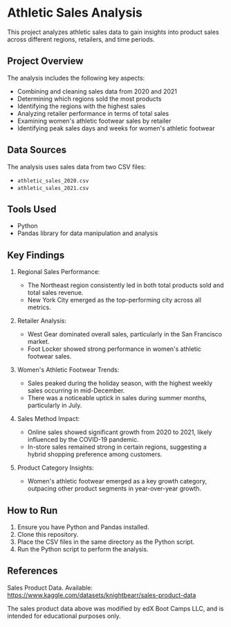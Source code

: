 # Athletic Sales Analysis

This project analyzes athletic sales data to gain insights into product sales across different regions, retailers, and time periods.

## Project Overview

The analysis includes the following key aspects:
- Combining and cleaning sales data from 2020 and 2021
- Determining which regions sold the most products
- Identifying the regions with the highest sales
- Analyzing retailer performance in terms of total sales
- Examining women's athletic footwear sales by retailer
- Identifying peak sales days and weeks for women's athletic footwear

## Data Sources

The analysis uses sales data from two CSV files:
- `athletic_sales_2020.csv`
- `athletic_sales_2021.csv`

## Tools Used

- Python
- Pandas library for data manipulation and analysis

## Key Findings

1. Regional Sales Performance:
   - The Northeast region consistently led in both total products sold and total sales revenue.
   - New York City emerged as the top-performing city across all metrics.

2. Retailer Analysis:
   - West Gear dominated overall sales, particularly in the San Francisco market.
   - Foot Locker showed strong performance in women's athletic footwear sales.

3. Women's Athletic Footwear Trends:
   - Sales peaked during the holiday season, with the highest weekly sales occurring in mid-December.
   - There was a noticeable uptick in sales during summer months, particularly in July.

4. Sales Method Impact:
   - Online sales showed significant growth from 2020 to 2021, likely influenced by the COVID-19 pandemic.
   - In-store sales remained strong in certain regions, suggesting a hybrid shopping preference among customers.

5. Product Category Insights:
   - Women's athletic footwear emerged as a key growth category, outpacing other product segments in year-over-year growth.
   
## How to Run

1. Ensure you have Python and Pandas installed.
2. Clone this repository.
3. Place the CSV files in the same directory as the Python script.
4. Run the Python script to perform the analysis.

## References

Sales Product Data. Available: https://www.kaggle.com/datasets/knightbearr/sales-product-data

The sales product data above was modified by edX Boot Camps LLC, and is intended for educational purposes only.